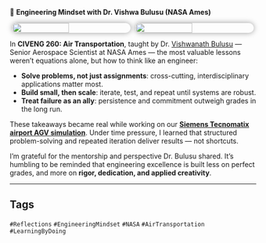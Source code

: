 🚀 **Engineering Mindset with Dr. Vishwa Bulusu (NASA Ames)**

<div style="display:flex;flex-wrap:wrap;gap:10px;justify-content:center;">
  <img src="/alvin-site/JPG_VID/bulusu1.jpg"
       style="width:48%;border-radius:12px;box-shadow:0 0 12px rgba(0,0,0,0.4);">
  <img src="/alvin-site/JPG_VID/bulusu2.jpg"
       style="width:48%;border-radius:12px;box-shadow:0 0 12px rgba(0,0,0,0.4);">
</div>

In **CIVENG 260: Air Transportation**, taught by Dr. [Vishwanath Bulusu](https://www.linkedin.com/in/vishwanathbulusu/) — Senior Aerospace Scientist at NASA Ames — the most valuable lessons weren’t equations alone, but how to think like an engineer:

- **Solve problems, not just assignments**: cross-cutting, interdisciplinary applications matter most.  
- **Build small, then scale**: iterate, test, and repeat until systems are robust.  
- **Treat failure as an ally**: persistence and commitment outweigh grades in the long run.  

These takeaways became real while working on our [**Siemens Tecnomatix airport AGV simulation**](https://alvvvli.github.io/alvin-site/automation/airport-baggage-tecnomatix/). Under time pressure, I learned that structured problem-solving and repeated iteration deliver results — not shortcuts.  

I’m grateful for the mentorship and perspective Dr. Bulusu shared. It’s humbling to be reminded that engineering excellence is built less on perfect grades, and more on **rigor, dedication, and applied creativity**.  

---

## Tags  
`#Reflections` `#EngineeringMindset` `#NASA` `#AirTransportation` `#LearningByDoing`
